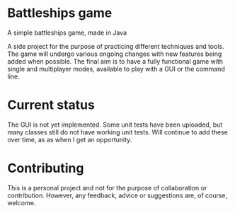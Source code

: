 # Battleships game
A simple battleships game, made in Java

A side project for the purpose of practicing different techniques and tools. The game will undergo various ongoing changes with new features being added when possible. The final aim is to have a fully functional game with single and multiplayer modes, available to play with a GUI or the command line.

# Current status
The GUI is not yet implemented. Some unit tests have been uploaded, but many classes still do not have working unit tests. Will continue to add these over time, as as when I get an opportunity.

# Contributing
This is a personal project and not for the purpose of collaboration or contribution. However, any feedback, advice or suggestions are, of course, welcome.
